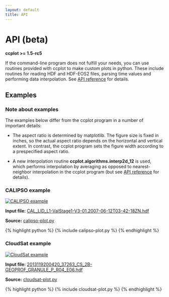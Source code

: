 ```yaml
---
layout: default
title: API
---
```

API (beta)
==========

**ccplot >= 1.5-rc5**

If the command-line program does not fulfill your needs,
you can use routines
provided with ccplot to make custom plots in python. These include routines
for reading HDF and HDF-EOS2 files, parsing time values and performing
data interpolation. See [API reference](reference/) for details.

Examples
--------

### Note about examples

The examples below differ from the ccplot program in a number of important
details:

* The aspect ratio is determined by matplotlib. The figure size is fixed
in inches, so the actual aspect ratio depends on the horizontal and
vertical extent. In contrast, the ccplot program sets the figure width
according to a prespecified aspect ratio.

* A new interpolation routine **ccplot.algorithms.interp2d_12** is used,
which performs interpolation by averaging
as opposed to nearest-neighbor interpolation in the ccplot program
(but see [API reference](reference/) for details).

### CALIPSO example

[![CALIPSO example](calipso-plot-small.png)](calipso-plot.png)

**Input file:**
[CAL_LID_L1-ValStage1-V3-01.2007-06-12T03-42-18ZN.hdf](https://sourceforge.net/projects/ccplot/files/products/CAL_LID_L1-ValStage1-V3-01.2007-06-12T03-42-18ZN.hdf)

**Source:** [calipso-plot.py](https://raw.github.com/peterkuma/ccplot/gh-pages/_includes/calipso-plot.py)

{% highlight python %}
{% include calipso-plot.py %}
{% endhighlight %}

### CloudSat example

[![CloudSat example](cloudsat-plot-small.png)](cloudsat-plot.png)

**Input file:**
[2013119200420_37263_CS_2B-GEOPROF_GRANULE_P_R04_E06.hdf](https://sourceforge.net/projects/ccplot/files/products/2013119200420_37263_CS_2B-GEOPROF_GRANULE_P_R04_E06.hdf)

**Source:** [cloudsat-plot.py](https://raw.github.com/peterkuma/ccplot/gh-pages/_includes/cloudsat-plot.py)

{% highlight python %}
{% include cloudsat-plot.py %}
{% endhighlight %}
